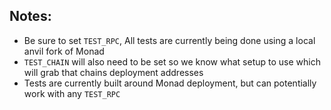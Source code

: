 ## Notes:
- Be sure to set `TEST_RPC`, All tests are currently being done using a local anvil fork of Monad
- `TEST_CHAIN` will also need to be set so we know what setup to use which will grab that chains deployment addresses
- Tests are currently built around Monad deployment, but can potentially work with any `TEST_RPC`